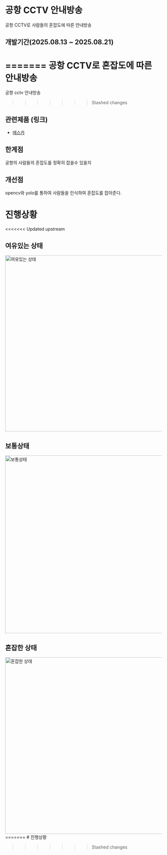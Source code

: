공항 CCTV 안내방송
=============
공항 CCTV로 사람들의 혼잡도에 따른 안내방송

## 개발기간(2025.08.13 ~ 2025.08.21)
=======
공항 CCTV로 혼잡도에 따른 안내방송
=============
공항 cctv 안내방송
>>>>>>> Stashed changes

## 관련제품 (링크)
- [에스카](http://www.escacctv.com/bbs/board.php?bo_table=Product_01&wr_id=27)

## 한계점
공항의 사람들의 혼잡도를 정확히 잡을수 있을지 

## 개선점
opencv와 yolo를 통하여 사람들을 인식하여 혼잡도를 잡아준다.

# 진행상황

<<<<<<< Updated upstream
## 여유있는 상태
<img width="960" height="566" alt="여유있는 상태" src="https://github.com/user-attachments/assets/51ef14a2-b801-4c22-ab4d-f5bfc17ce481" />

## 보통상태
<img width="961" height="571" alt="보통상태" src="https://github.com/user-attachments/assets/4f5f5d17-10b6-4c6a-abc3-4f5967f2eb1e" />

## 혼잡한 상태
<img width="952" height="567" alt="혼잡한 상태" src="https://github.com/user-attachments/assets/8b52440a-91f5-46db-9c37-8aa32055351b" />
=======
# 진행상황

>>>>>>> Stashed changes
